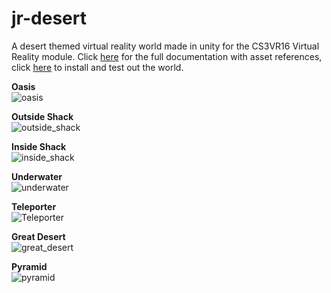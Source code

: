 # jr-desert
A desert themed virtual reality world made in unity for the CS3VR16 Virtual Reality module. 
Click [here](https://github.com/jounaidr/jr-desert/blob/main/docs/jr-desert_docs.pdf) for the full documentation with asset references, click [here]() to install and test out the world.

**Oasis** \
![oasis](https://github.com/jounaidr/jr-desert/blob/main/docs/resource/oasis.bmp)

**Outside Shack** \
![outside_shack](https://github.com/jounaidr/jr-desert/blob/main/docs/resource/outside_shack.bmp)

**Inside Shack** \
![inside_shack](https://github.com/jounaidr/jr-desert/blob/main/docs/resource/inside_shack.bmp)

**Underwater** \
![underwater](https://github.com/jounaidr/jr-desert/blob/main/docs/resource/underwater.bmp)

**Teleporter** \
![Teleporter](https://github.com/jounaidr/jr-desert/blob/main/docs/resource/teleporter.bmp)

**Great Desert** \
![great_desert](https://github.com/jounaidr/jr-desert/blob/main/docs/resource/great_desert.bmp)

**Pyramid** \
![pyramid](https://github.com/jounaidr/jr-desert/blob/main/docs/resource/pyramid.bmp)
